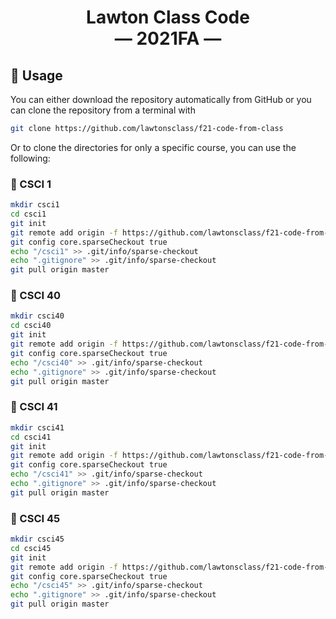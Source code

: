 <div align="center">
<h1>Lawton Class Code <br />
― 2021FA ―</h1>
</div>

## 🔌 Usage
You can either download the repository automatically from GitHub or you can clone the repository from a terminal with

```bash
git clone https://github.com/lawtonsclass/f21-code-from-class
```

Or to clone the directories for only a specific course, you can use the following:

### 📀 CSCI 1

```bash
mkdir csci1
cd csci1
git init
git remote add origin -f https://github.com/lawtonsclass/f21-code-from-class
git config core.sparseCheckout true
echo "/csci1" >> .git/info/sparse-checkout
echo ".gitignore" >> .git/info/sparse-checkout
git pull origin master
```

### 📀 CSCI 40

```bash
mkdir csci40
cd csci40
git init
git remote add origin -f https://github.com/lawtonsclass/f21-code-from-class
git config core.sparseCheckout true
echo "/csci40" >> .git/info/sparse-checkout
echo ".gitignore" >> .git/info/sparse-checkout
git pull origin master
```

### 📀 CSCI 41

```bash
mkdir csci41
cd csci41
git init
git remote add origin -f https://github.com/lawtonsclass/f21-code-from-class
git config core.sparseCheckout true
echo "/csci41" >> .git/info/sparse-checkout
echo ".gitignore" >> .git/info/sparse-checkout
git pull origin master
```

### 📀 CSCI 45

```bash
mkdir csci45
cd csci45
git init
git remote add origin -f https://github.com/lawtonsclass/f21-code-from-class
git config core.sparseCheckout true
echo "/csci45" >> .git/info/sparse-checkout
echo ".gitignore" >> .git/info/sparse-checkout
git pull origin master
```

